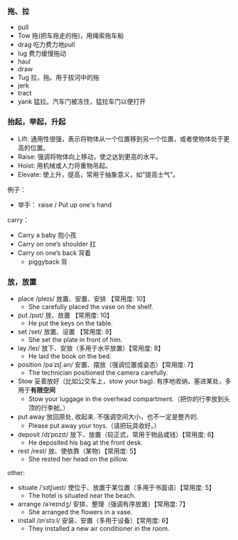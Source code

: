 ### 拖、拉
- pull
- Tow 拖(把车拖走的拖)，用绳索拖车船
- drag 吃力费力地pull
- lug 费力缓慢拖动
- haul
- draw
- Tug 拉，拖。用于拔河中的拖
- jerk
- tract
- yank 猛拉。汽车门被冻住，猛拉车门以便打开

### 抬起，举起，升起
- Lift: 通用性很强，表示将物体从一个位置移到另一个位置，或者使物体处于更高的位置。
- Raise: 强调将物体向上移动，使之达到更高的水平。
- Hoist: 用机械或人力将重物吊起。
- Elevate: 使上升，提高，常用于抽象意义，如“提高士气”。

例子：
- 举手： raise / Put up one's hand

carry：
- Carry a baby 抱小孩
- Carry on one’s shoulder 扛
- Carry on one’s back 背着
  - piggyback 背

### 放，放置

- place /pleɪs/ 放置、安置、安排 【常用度: 10】
  - She carefully placed the vase on the shelf.
- put /pʊt/ 放、放置 【常用度: 10】
  - He put the keys on the table.
- set /set/ 放置、设置 【常用度: 9】
  - She set the plate in front of him.
- lay /leɪ/ 放下、安放（多用于水平放置）【常用度: 8】
  - He laid the book on the bed.
- position /pəˈzɪʃ.ən/ 安置、摆放（强调位置或姿态）【常用度: 7】
  - The technician positioned the camera carefully.
- Stow 妥善放好（比如公交车上，stow your bag). 有序地收纳、塞进某处，多用于**有限空间**
  - Stow your luggage in the overhead compartment.（把你的行李放到头顶的行李舱。）
- put away 放回原处, 收起来. 不强调空间大小，也不一定是整齐的.
  - Please put away your toys.（请把玩具收好。）
- deposit /dɪˈpɒzɪt/ 放下、放置（较正式，常用于物品或钱）【常用度: 6】
  - He deposited his bag at the front desk.
- rest /rest/ 放、使依靠（某物）【常用度: 5】
  - She rested her head on the pillow.

other:
- situate /ˈsɪtʃueɪt/ 使位于、放置于某位置（多用于书面语）【常用度: 5】
  - The hotel is situated near the beach.
- arrange /əˈreɪndʒ/ 安排、整理（强调有序放置）【常用度: 7】
  - She arranged the flowers in a vase.
- install /ɪnˈstɔːl/ 安装、安置（多用于设备）【常用度: 6】
  - They installed a new air conditioner in the room.

